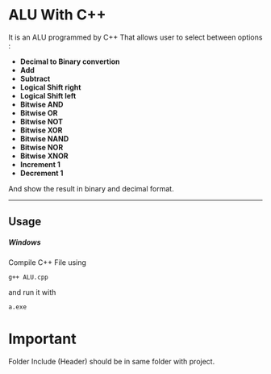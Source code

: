 # ALU With C++
It is an ALU programmed by C++ That allows user to select between options :
- **Decimal to Binary convertion** 
- **Add** 
- **Subtract** 
- **Logical Shift right** 
- **Logical Shift left**
- **Bitwise AND**
- **Bitwise OR**
- **Bitwise NOT**
- **Bitwise XOR**
- **Bitwise NAND**
- **Bitwise NOR**
- **Bitwise XNOR**
- **Increment 1**
- **Decrement 1**

And show the result in binary and decimal format.

---
## Usage
##### Windows 

Compile C++ File using 
```
g++ ALU.cpp
```
and run it with 
```
a.exe
```
# Important 
Folder Include (Header) should be in same folder with project.
